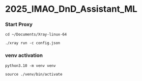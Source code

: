 # 2025_IMAO_DnD_Assistant_ML

### Start Proxy

```
cd ~/Documents/Xray-linux-64
```

```
./xray run -c config.json
```

### venv activation 

```
python3.10 -m venv venv
```

```
source ./venv/bin/activate
``` 
 
